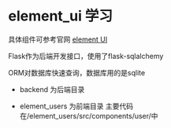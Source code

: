 # element_ui 学习

具体组件可参考官网 [element UI](https://element.eleme.cn/#/zh-CN/component/installation)

Flask作为后端开发接口，使用了flask-sqlalchemy

ORM对数据库快速查询，数据库用的是sqlite

- backend 为后端目录
  
- element_users 为前端目录
  主要代码在/element_users/src/components/user/中
